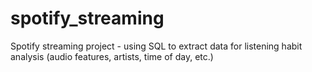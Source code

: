 # spotify_streaming
Spotify streaming project - using SQL to extract data for listening habit analysis (audio features, artists, time of day, etc.)
